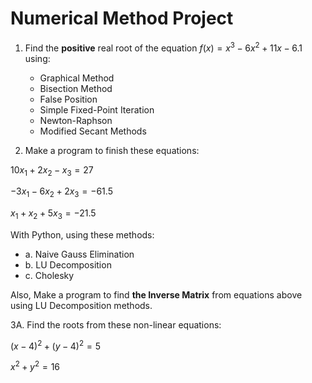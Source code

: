 # Numerical Method Project

1. Find the **positive** real root of the equation $f(x)=x^3 - 6x^2 + 11x - 6.1$ using:
    - Graphical Method
    - Bisection Method
    - False Position
    - Simple Fixed-Point Iteration
    - Newton-Raphson
    - Modified Secant Methods

2. Make a program to finish these equations:

$10x_1 + 2x_2 - x_3 = 27$

$-3x_1 - 6x_2 + 2x_3 = -61.5$

$x_1 + x_2 + 5x_3 = -21.5$

With Python, using these methods:
- a. Naive Gauss Elimination
- b. LU Decomposition
- c. Cholesky

Also, Make a program to find **the Inverse Matrix** from equations above using LU Decomposition methods.

3A. Find the roots from these non-linear equations:

$\left(x - 4 \right)^2 + \left(y - 4 \right)^2 = 5$

$x^2 + y^2 = 16$
